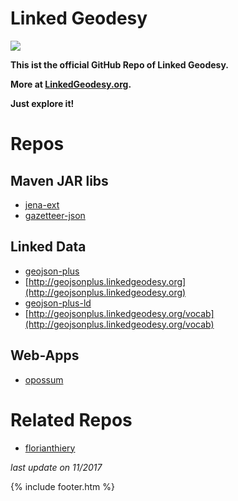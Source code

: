 # Linked Geodesy

[![](https://avatars2.githubusercontent.com/u/31200380?v=4&s=250)](https://github.com/linkedgeodesy)

**This ist the official GitHub Repo of Linked Geodesy.**

**More at [LinkedGeodesy.org](http://linkedgeodesy.org).**

**Just explore it!**

# Repos

## Maven JAR libs

* [jena-ext](https://github.com/linkedgeodesy/jena-ext.git)
* [gazetteer-json](https://github.com/linkedgeodesy/gazetteer-json.git)

## Linked Data

* [geojson-plus](https://github.com/linkedgeodesy/geojson-plus.git)
 *  [http://geojsonplus.linkedgeodesy.org](http://geojsonplus.linkedgeodesy.org)
* [geojson-plus-ld](https://github.com/linkedgeodesy/geojson-plus-ld.git)
 *  [http://geojsonplus.linkedgeodesy.org/vocab](http://geojsonplus.linkedgeodesy.org/vocab)

## Web-Apps

* [opossum](https://github.com/linkedgeodesy/opossum.git)

# Related Repos

* [florianthiery](https://florianthiery.github.io)

*last update on 11/2017*

{% include footer.htm %}
